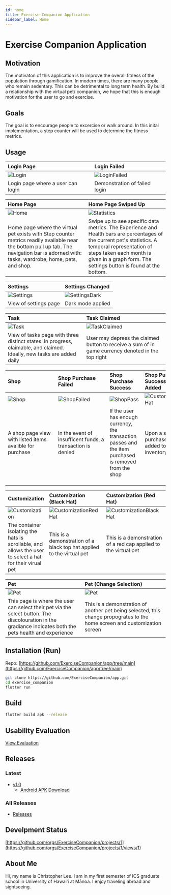 ```yaml
---
id: home
title: Exercise Companion Application
sidebar_label: Home
---
```


# Exercise Companion Application
## Motivation
The motivaton of this application is to improve the overall fitness of the population through gamification.  In modern times, there are many people who remain sedentary.  This can be detrimental to long term health.  By build a relationship with the virtual pet/ companion, we hope that this is enough motivation for the user to go and exercise.

## Goals
The goal is to encourage people to excercise or walk around.  In this inital implementation, a step counter will be used to determine the fitness metrics.

## Usage

Login Page                 | Login Failed
:-------------------------|:-------------------------
![Login](https://raw.githubusercontent.com/ExerciseCompanion/exercisecompanion.github.io/main/assets/release/login.png) | ![LoginFailed](https://raw.githubusercontent.com/ExerciseCompanion/exercisecompanion.github.io/main/assets/release/loginfailed.png)
Login page where a user can login | Demonstration of failed login

Home Page                  |  Home Page Swiped Up
:-------------------------|:-------------------------
![Home](https://raw.githubusercontent.com/ExerciseCompanion/exercisecompanion.github.io/main/assets/release/home.png) | ![Statistics](https://raw.githubusercontent.com/ExerciseCompanion/exercisecompanion.github.io/main/assets/release/homeup.png)
Home page where the virtual pet exists with Step counter metrics readily available near the bottom pull up tab. The navigation bar is adorned with: tasks, wardrobe, home, pets, and shop. &nbsp;&nbsp;&nbsp;&nbsp;&nbsp;&nbsp;&nbsp;&nbsp;&nbsp;&nbsp;&nbsp;&nbsp;&nbsp;&nbsp;&nbsp;&nbsp;&nbsp;&nbsp;&nbsp;&nbsp;&nbsp;&nbsp;&nbsp;&nbsp;&nbsp;&nbsp;&nbsp;&nbsp;&nbsp;&nbsp;&nbsp; | Swipe up to see specific data metrics. The Experience and Health bars are percentages of the current pet's statistics.  A temporal representation of steps taken each month is given in a graph form.  The settings button is found at the bottom.

Settings                   |  Settings Changed
:-------------------------|:-------------------------
![Settings](https://raw.githubusercontent.com/ExerciseCompanion/exercisecompanion.github.io/main/assets/release/settings.png) | ![SettingsDark](https://raw.githubusercontent.com/ExerciseCompanion/exercisecompanion.github.io/main/assets/release/settingsdark.png)
View of settings page | Dark mode applied

Task                       | Task Claimed
:-------------------------|:-------------------------
![Task](https://raw.githubusercontent.com/ExerciseCompanion/exercisecompanion.github.io/main/assets/release/task.png) | ![TaskClaimed](https://raw.githubusercontent.com/ExerciseCompanion/exercisecompanion.github.io/main/assets/release/taskclaimed.png)
View of tasks page with three distinct states: in progress, claimable, and claimed.  Ideally, new tasks are added daily  | User may depress the claimed button to receive a sum of in game currency denoted in the top right &nbsp;&nbsp;&nbsp;&nbsp;&nbsp;&nbsp;&nbsp;&nbsp;&nbsp;&nbsp;&nbsp;&nbsp;&nbsp;&nbsp;&nbsp;&nbsp;&nbsp;&nbsp;&nbsp;&nbsp;

Shop                       | Shop Purchase Failed      | Shop Purchase Success | Shop Purchase Success Hat Added
:-------------------------|:-------------------------|:-------------------------|:-------------------------
![Shop](https://raw.githubusercontent.com/ExerciseCompanion/exercisecompanion.github.io/main/assets/release/shop.png) | ![ShopFailed](https://raw.githubusercontent.com/ExerciseCompanion/exercisecompanion.github.io/main/assets/release/shopbuyfail.png) | ![ShopPass](https://raw.githubusercontent.com/ExerciseCompanion/exercisecompanion.github.io/main/assets/release/shopbuypass.png) | ![CustomizationAllHat](https://raw.githubusercontent.com/ExerciseCompanion/exercisecompanion.github.io/main/assets/release/customizeallhat.png)
A shop page view with listed items avalible for purchase &nbsp;&nbsp;&nbsp;&nbsp;&nbsp;&nbsp;&nbsp;&nbsp;&nbsp;&nbsp;&nbsp;&nbsp;&nbsp;&nbsp;&nbsp;&nbsp;&nbsp;&nbsp;&nbsp;&nbsp;&nbsp;&nbsp;&nbsp;&nbsp;&nbsp;&nbsp;&nbsp;&nbsp;&nbsp;&nbsp;&nbsp;&nbsp;&nbsp; | In the event of insufficent funds, a transaction is denied &nbsp;&nbsp;&nbsp;&nbsp;&nbsp;&nbsp;&nbsp;&nbsp;&nbsp;&nbsp;&nbsp;&nbsp;&nbsp;&nbsp;&nbsp;&nbsp;&nbsp;&nbsp;&nbsp;&nbsp;&nbsp;&nbsp;&nbsp;&nbsp;&nbsp;&nbsp;&nbsp;&nbsp;&nbsp;&nbsp;&nbsp;&nbsp;&nbsp;&nbsp; | If the user has enough currency, the transaction passes and the item purchased is removed from the shop &nbsp;&nbsp;&nbsp;&nbsp;&nbsp;&nbsp;&nbsp;&nbsp;&nbsp;&nbsp;&nbsp;&nbsp;&nbsp;&nbsp;&nbsp;&nbsp;&nbsp;&nbsp;&nbsp;&nbsp;&nbsp;&nbsp; | Upon a successful purchase, the hat is added to the inventory &nbsp;&nbsp;&nbsp;&nbsp;&nbsp;&nbsp;&nbsp;&nbsp;&nbsp;&nbsp;&nbsp;&nbsp;&nbsp;&nbsp;&nbsp;&nbsp;&nbsp;&nbsp;&nbsp;&nbsp;&nbsp;&nbsp;&nbsp;&nbsp;&nbsp;&nbsp;&nbsp;&nbsp;&nbsp;&nbsp;&nbsp;&nbsp;


Customization             |  Customization (Black Hat) | Customization (Red Hat) | Pet (Red Hat)
:-------------------------|:-------------------------|:-------------------------|:-------------------------
![Customization](https://raw.githubusercontent.com/ExerciseCompanion/exercisecompanion.github.io/main/assets/release/customize.png) | ![CustomizationRedHat](https://raw.githubusercontent.com/ExerciseCompanion/exercisecompanion.github.io/main/assets/release/customizeredhat.png) | ![CustomizationBlackHat](https://raw.githubusercontent.com/ExerciseCompanion/exercisecompanion.github.io/main/assets/release/customizeblackhat.png) | ![PetRedHat](https://raw.githubusercontent.com/ExerciseCompanion/exercisecompanion.github.io/main/assets/release/pethat.png)
The container isolating the hats is scrollable, and allows the user to select a hat for their virual pet &nbsp;&nbsp;&nbsp;&nbsp;&nbsp;&nbsp;&nbsp;&nbsp;&nbsp;&nbsp;&nbsp;&nbsp;&nbsp;&nbsp;&nbsp;&nbsp; | This is a demonstration of a black top hat applied to the virtual pet &nbsp;&nbsp;&nbsp;&nbsp;&nbsp;&nbsp;&nbsp;&nbsp;&nbsp;&nbsp;&nbsp;&nbsp;&nbsp;&nbsp;&nbsp;&nbsp;&nbsp;&nbsp;&nbsp;&nbsp;&nbsp;&nbsp;&nbsp;&nbsp;&nbsp;&nbsp;&nbsp;&nbsp;&nbsp;&nbsp;&nbsp;&nbsp; | This is a demonstration of a red cap applied to the virtual pet &nbsp;&nbsp;&nbsp;&nbsp;&nbsp;&nbsp;&nbsp;&nbsp;&nbsp;&nbsp;&nbsp;&nbsp;&nbsp;&nbsp;&nbsp;&nbsp;&nbsp;&nbsp;&nbsp;&nbsp;&nbsp;&nbsp;&nbsp;&nbsp;&nbsp;&nbsp;&nbsp;&nbsp;&nbsp;&nbsp;&nbsp;&nbsp; | This is a demonstration of the red cap being applied to the pet selection screen &nbsp;&nbsp;&nbsp;&nbsp;&nbsp;&nbsp;&nbsp;&nbsp;&nbsp;&nbsp;&nbsp;&nbsp;&nbsp;&nbsp;&nbsp;&nbsp;&nbsp;&nbsp;&nbsp;&nbsp;&nbsp;&nbsp;&nbsp;&nbsp;&nbsp;&nbsp;&nbsp;&nbsp;

Pet                      |  Pet (Change Selection)
:-------------------------|:-------------------------
![Pet](https://raw.githubusercontent.com/ExerciseCompanion/exercisecompanion.github.io/main/assets/release/pet.png) | ![Pet](https://raw.githubusercontent.com/ExerciseCompanion/exercisecompanion.github.io/main/assets/release/petchange.png) 
This page is where the user can select their pet via the select button.  The discolouration in the gradiance indicates both the pets health and experience | This is a demonstration of another pet being selected, this change propogrates to the home screen and customization screen &nbsp;&nbsp;&nbsp;&nbsp;&nbsp;&nbsp;&nbsp;&nbsp;&nbsp;&nbsp;&nbsp;&nbsp;&nbsp;&nbsp;&nbsp;&nbsp;&nbsp;&nbsp;&nbsp;&nbsp;&nbsp;&nbsp;&nbsp;&nbsp;&nbsp;&nbsp;&nbsp;&nbsp;&nbsp;&nbsp;&nbsp;&nbsp;

## Installation (Run)
Repo: [https://github.com/ExerciseCompanion/app/tree/main](https://github.com/ExerciseCompanion/app/tree/main)
```bash
git clone https://github.com/ExerciseCompanion/app.git
cd exercise_companion
flutter run
```

## Build
```bash
flutter build apk --release
```

## Usability Evaluation
[View Evaluation](https://exercisecompanion.github.io/evaluation.html)

## Releases
### Latest
- [v1.0](https://github.com/ExerciseCompanion/exercisecompanion.github.io/releases/tag/v1.0)
  - [Android APK Download](https://github.com/ExerciseCompanion/exercisecompanion.github.io/releases/download/v1.0/exercise-companion-app-release.apk)
### All Releases
-  [Releases](https://github.com/ExerciseCompanion/exercisecompanion.github.io/releases/)

## Develpment Status
[https://github.com/orgs/ExerciseCompanion/projects/1](https://github.com/orgs/ExerciseCompanion/projects/1/views/1)

## About Me
Hi, my name is Christopher Lee. I am in my first semester of ICS graduate school in University of Hawaiʻi at Mānoa.  I enjoy traveling abroad and sightseeing.
